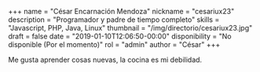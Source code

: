 +++
name = "César Encarnación Mendoza"
nickname = "cesariux23"
description = "Programador y padre de tiempo completo"
skills = "Javascript, PHP, Java, Linux"
thumbnail = "/img/directorio/cesariux23.jpg"
draft = false
date = "2019-01-10T12:06:50-00:00"
disponibility = "No disponible (Por el momento)"
rol = "admin"
author = "César"
+++

Me gusta aprender cosas nuevas, la cocina es mi debilidad.
